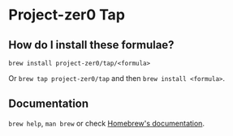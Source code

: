 # Project-zer0 Tap

## How do I install these formulae?
`brew install project-zer0/tap/<formula>`

Or `brew tap project-zer0/tap` and then `brew install <formula>`.

## Documentation
`brew help`, `man brew` or check [Homebrew's documentation](https://docs.brew.sh).
